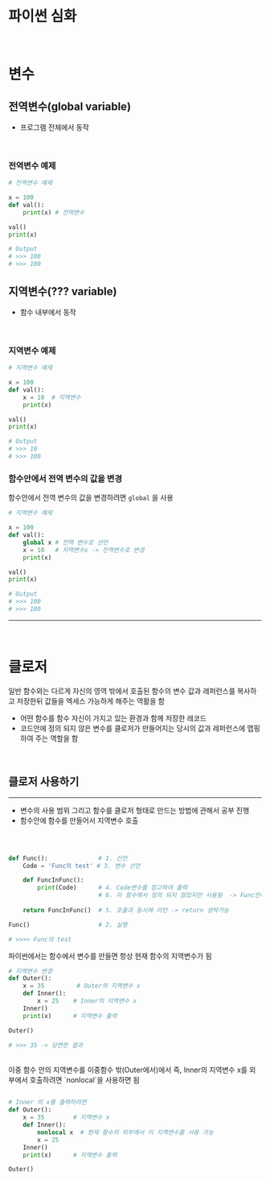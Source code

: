 <br>

# 파이썬 심화 
<br>

# 변수 

## 전역변수(global variable) 
- 프로그램 전체에서 동작 

<br>

###  전역변수 예제 
```py
# 전역변수 예제 

x = 100  
def val():
    print(x) # 전역변수 

val()
print(x)

# Output
# >>> 100
# >>> 100

```    


## 지역변수(??? variable) 
- 함수 내부에서 동작

<br>

###  지역변수 예제 


```py
# 지역변수 예제 

x = 100  
def val():
    x = 10  # 지역변수 
    print(x) 

val()
print(x)

# Output
# >>> 10
# >>> 100

```

### 함수안에서 전역 변수의 값을 변경

함수안에서 전역 변수의 값을 변경하려면 `global` 을 사용 

```py
# 지역변수 예제 

x = 100  
def val():
    global x # 전역 변수로 선언 
    x = 10   # 지역변수x -> 전역변수로 변경  
    print(x) 

val()
print(x)

# Output
# >>> 100
# >>> 100

```

---
<br>

# 클로저 

일반 함수와는 다르게 자신의 영역 밖에서 호출된 함수의 변수 값과 레퍼런스를 복사하고 저장한뒤 값들을 엑세스 가능하게 해주는 역활을 함 

- 어떤 함수를 함수 자신이 가지고 있는 환경과 함께 저장한 레코드
- 코드안에 정의 되지 않은 변수를 클로저가 만들어지는 당시의 값과 레퍼런스에 맵핑하여 주는 역할을 함 

<br>

## 클로저 사용하기 
---

- 변수의 사용 범위 그리고 함수를 클로저 형태로 만드는 방법에 관해서 공부 진행 
- 함수안에 함수를 만들어서 지역변수 호출 
<br>


```py

def Func():              # 1. 선언 
    Code = 'Func의 test' # 3. 변수 선언

    def FuncInFunc():
        print(Code)      # 4. Code변수를 참고하여 출력 
                         # 6. 이 함수에서 정의 되지 않았지만 사용됨  -> Func안에 들어있는 모든 코드에 접근가능함
        
    return FuncInFunc()  # 5. 호출과 동시에 리턴 -> return 생략가능

Func()                   # 2. 실행

# >>>> Func의 test

```

파이썬에서는 함수에서 변수를 만들면 항상 현재 함수의 지역변수가 됨 
<br>

```py
# 지역변수 변경
def Outer():
    x = 35         # Outer의 지역변수 x
    def Inner():
        x = 25    # Inner의 지역변수 x
    Inner()
    print(x)      # 지역변수 출력 

Outer()

# >>> 35 -> 당연한 결과 

```
<br>
이중 함수 안의 지역변수를 이중함수 밖(Outer에서)에서      
즉, Inner의 지역변수 x를 외부에서 호출하려면 `nonlocal`을 사용하면 됨 
<br>


```py

# Inner 의 x를 출력하려면
def Outer():
    x = 35        # 지역변수 x
    def Inner():
        nonlocal x  # 현재 함수의 외부에서 이 지역변수를 사용 가능 
        x = 25    
    Inner()
    print(x)      # 지역변수 출력 

Outer() 

```